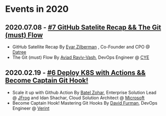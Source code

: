 # Events in 2020

## 2020.07.08 - [#7 GitHub Satelite Recap && The Git (must) Flow](https://www.meetup.com/github-user-group/events/271434987/)

* GitHub Satellite Recap By [Eyar Zilberman](https://www.linkedin.com/in/eyar-zilberman/) , Co-Founder and CPO @ [Datree](https://www.datree.io/)
* The Git (must) Flow By [Aviad Raviv-Vash](https://www.linkedin.com/in/hotfortech/), DevOps Engineer @ [CYE](https://cyesec.com/)

## 2020.02.19 - [#6 Deploy K8S with Actions && Become Captain Git Hook! ](https://www.meetup.com/github-user-group/events/268536709/)

* Scale it up with Github Action By [Batel Zohar](https://www.linkedin.com/in/batelzohar/), Enterprise Solution Lead @ [JFrog](https://jfrog.com/) and Idan Shachar, Cloud Solution Architect @ [Microsoft](https://www.microsoft.com/)
* Become Captain Hook! Mastering Git Hooks By [David Furman](https://www.linkedin.com/in/david-furman-12284787/), DevOps Engineer @ [Verint](https://www.verint.com/)

